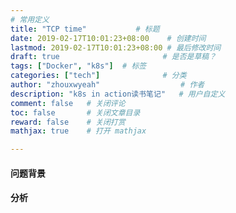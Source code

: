 ```yaml
---
# 常用定义
title: "TCP time"           # 标题
date: 2019-02-17T10:01:23+08:00    # 创建时间
lastmod: 2019-02-17T10:01:23+08:00 # 最后修改时间
draft: true                       # 是否是草稿？
tags: ["Docker", "k8s"]  # 标签
categories: ["tech"]              # 分类
author: "zhouxwyeah"                  # 作者
description: "k8s in action读书笔记"   # 用户自定义
comment: false   # 关闭评论
toc: false       # 关闭文章目录
reward: false	 # 关闭打赏
mathjax: true    # 打开 mathjax

---
```




#### 问题背景



#### 分析